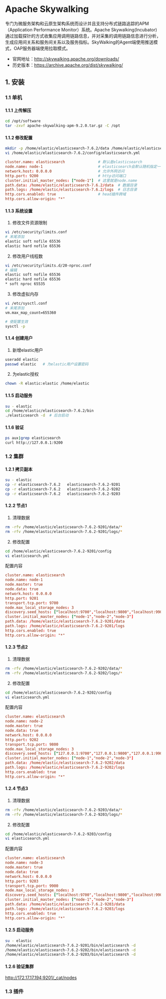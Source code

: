 # Apache Skywalking

专门为微服务架构和云原生架构系统而设计并且支持分布式链路追踪的APM（Application Performance Monitor）系统。Apache Skywalking(Incubator)通过加载探针的方式收集应用调用链路信息，并对采集的调用链路信息进行分析，生成应用间关系和服务间关系以及服务指标。SkyWalking的Agent端使用推送模式，OAP服务器端使用拉取模式。

- 官网地址：http://skywalking.apache.org/downloads/
- 历史版本：https://archive.apache.org/dist/skywalking/


## 1. 安装

### 1.1 单机

#### 1.1.1 上传解压

```bash
cd /opt/software
tar -zxvf apache-skywalking-apm-9.2.0.tar.gz -C /opt
```

#### 1.1.2 修改配置

```bash
mkdir -p /home/elastic/elasticsearch-7.6.2/data /home/elastic/elasticsearch-7.6.2/logs
vi /home/elastic/elasticsearch-7.6.2/config/elasticsearch.yml
```

```conf
cluster.name: elasticsearch               # 默认是elasticsearch
node.name: node-1                         # elasticsearch会默认随机指定一个名字
network.host: 0.0.0.0                     # 允许外网访问
http.port: 9200                           # http访问端口
cluster.initial_master_nodes: ["node-1"]  # 这里就是node.name
path.data: /home/elastic/elasticsearch-7.6.2/data  # 数据目录
path.logs: /home/elastic/elasticsearch-7.6.2/logs  # 日志目录
http.cors.enabled: true                   # head插件跨域
http.cors.allow-origin: "*"
```

#### 1.1.3 系统设置

1. 修改文件资源限制

```bash
vi /etc/security/limits.conf
# 末尾添加
elastic soft nofile 65536
elastic hard nofile 65536
```

2. 修改用户线程数

```bash
vi /etc/security/limits.d/20-nproc.conf
# 编辑
elastic soft nofile 65536
elastic hard nofile 65536
* soft nproc 65535
```

3. 修改虚拟内存

```bash
vi /etc/sysctl.conf
# 末尾添加
vm.max_map_count=655360

# 使配置生效
sysctl -p
```

#### 1.1.4 创建用户

1. 新增elastic用户

```bash
useradd elastic
passwd elastic   # 为elastic用户设置密码
```

2. 为elastic授权

```bash
chown -R elastic:elastic /home/elastic
```

#### 1.1.5 启动服务

```bash
su - elastic
cd /home/elastic/elasticsearch-7.6.2/bin
./elasticsearch -d  # 后台启动
```

#### 1.1.6 验证

```bash
ps aux|grep elasticsearch
curl http://127.0.0.1:9200
```


### 1.2 集群

#### 1.2.1 拷贝副本

```bash
su - elastic
cp -r elasticsearch-7.6.2   elasticsearch-7.6.2-9201
cp -r elasticsearch-7.6.2   elasticsearch-7.6.2-9202
cp -r elasticsearch-7.6.2   elasticsearch-7.6.2-9203
```

#### 1.2.2 节点1

1. 清理数据

```bash
rm -rfv /home/elastic/elasticsearch-7.6.2-9201/data/*
rm -rfv /home/elastic/elasticsearch-7.6.2-9201/logs/*
```

2. 修改配置

```bash
cd /home/elastic/elasticsearch-7.6.2-9201/config
vi elasticsearch.yml
```

配置内容

```conf
cluster.name: elasticsearch
node.name: node-1
node.master: true
node.data: true
network.host: 0.0.0.0
http.port: 9201
transport.tcp.port: 9700
node.max_local_storage_nodes: 3
discovery.seed_hosts: ["localhost:9700","localhost:9800","localhost:9900"]
cluster.initial_master_nodes: ["node-1","node-2","node-3"]
path.data: /home/elastic/elasticsearch-7.6.2-9201/data
path.logs: /home/elastic/elasticsearch-7.6.2-9201/logs
http.cors.enabled: true
http.cors.allow-origin: "*"
```

#### 1.2.3 节点2

1. 清理数据

```bash
rm -rfv /home/elastic/elasticsearch-7.6.2-9202/data/*
rm -rfv /home/elastic/elasticsearch-7.6.2-9202/logs/*
```

2. 修改配置

```bash
cd /home/elastic/elasticsearch-7.6.2-9202/config
vi elasticsearch.yml
```

配置内容

```conf
cluster.name: elasticsearch
node.name: node-2
node.master: true
node.data: true
network.host: 0.0.0.0
http.port: 9202
transport.tcp.port: 9800
node.max_local_storage_nodes: 3
discovery.seed_hosts: ["127.0.0.1:9700","127.0.0.1:9800","127.0.0.1:9900"]
cluster.initial_master_nodes: ["node-1","node-2","node-3"]
path.data: /home/elastic/elasticsearch-7.6.2-9202/data
path.logs: /home/elastic/elasticsearch-7.6.2-9202/logs
http.cors.enabled: true
http.cors.allow-origin: "*"
```

#### 1.2.4 节点3

1. 清理数据

```bash
rm -rfv /home/elastic/elasticsearch-7.6.2-9203/data/*
rm -rfv /home/elastic/elasticsearch-7.6.2-9203/logs/*
```

2. 修改配置

```bash
cd /home/elastic/elasticsearch-7.6.2-9203/config
vi elasticsearch.yml
```

配置内容

```conf
cluster.name: elasticsearch
node.name: node-3
node.master: true
node.data: true
network.host: 0.0.0.0
http.port: 9203
transport.tcp.port: 9900
node.max_local_storage_nodes: 3
discovery.seed_hosts: ["localhost:9700","localhost:9800","localhost:9900"]
cluster.initial_master_nodes: ["node-1","node-2","node-3"]
path.data: /home/elastic/elasticsearch-7.6.2-9203/data
path.logs: /home/elastic/elasticsearch-7.6.2-9203/logs
http.cors.enabled: true
http.cors.allow-origin: "*"
```

#### 1.2.5 启动服务

```bash
su - elastic
/home/elastic/elasticsearch-7.6.2-9201/bin/elasticsearch -d
/home/elastic/elasticsearch-7.6.2-9202/bin/elasticsearch -d
/home/elastic/elasticsearch-7.6.2-9203/bin/elasticsearch -d
```

#### 1.2.6 验证集群

http://172.17.17.194:9201/_cat/nodes


### 1.3 插件
